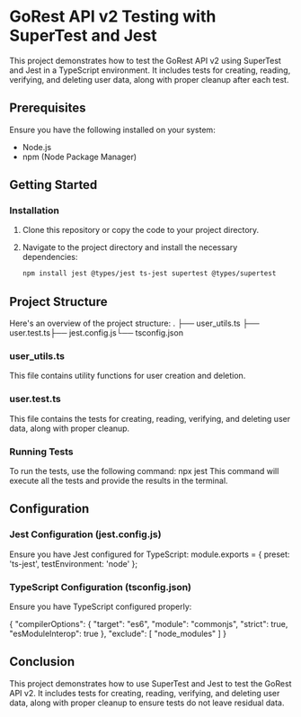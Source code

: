 # GoRest API v2 Testing with SuperTest and Jest

This project demonstrates how to test the GoRest API v2 using SuperTest and Jest in a TypeScript environment. It includes tests for creating, reading, verifying, and deleting user data, along with proper cleanup after each test.

## Prerequisites

Ensure you have the following installed on your system:
- Node.js
- npm (Node Package Manager)

## Getting Started

### Installation

1. Clone this repository or copy the code to your project directory.
2. Navigate to the project directory and install the necessary dependencies:

    ```bash
    npm install jest @types/jest ts-jest supertest @types/supertest
    ```

## Project Structure

Here's an overview of the project structure:
. ├── user_utils.ts ├── user.test.ts├── jest.config.js└── tsconfig.json

### user_utils.ts 
This file contains utility functions for user creation and deletion.
### user.test.ts
This file contains the tests for creating, reading, verifying, and deleting user data, along with proper cleanup.

### Running Tests
To run the tests, use the following command:
npx jest
This command will execute all the tests and provide the results in the terminal.

## Configuration
### Jest Configuration (jest.config.js)
Ensure you have Jest configured for TypeScript:
module.exports = {
    preset: 'ts-jest',
    testEnvironment: 'node'
};
### TypeScript Configuration (tsconfig.json)
Ensure you have TypeScript configured properly:

{
    "compilerOptions": {
        "target": "es6",
        "module": "commonjs",
        "strict": true,
        "esModuleInterop": true
    },
    "exclude": [
        "node_modules"
    ]
}

## Conclusion
This project demonstrates how to use SuperTest and Jest to test the GoRest API v2. It includes tests for creating, reading, verifying, and deleting user data, along with proper cleanup to ensure tests do not leave residual data.
